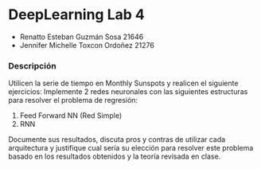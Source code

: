 # DeepLearning Lab 4

- Renatto Esteban Guzmán Sosa 21646
- Jennifer Michelle Toxcon Ordoñez 21276

### Descripción

Utilicen la serie de tiempo en Monthly Sunspots y realicen el siguiente ejercicios:
Implemente 2 redes neuronales con las siguientes estructuras para resolver el problema de regresión:

1. Feed Forward NN (Red Simple)
2. RNN

Documente sus resultados, discuta pros y contras de utilizar cada arquitectura y justifique cual sería su
elección para resolver este problema basado en los resultados obtenidos y la teoría revisada en clase.
 
